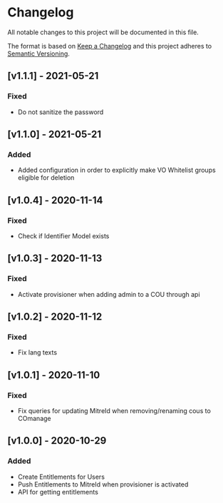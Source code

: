 # Changelog

All notable changes to this project will be documented in this file.

The format is based on [Keep a Changelog](https://keepachangelog.com/en/1.0.0/)
and this project adheres to [Semantic Versioning](https://semver.org/spec/v2.0.0.html).

## [v1.1.1] - 2021-05-21
### Fixed
- Do not sanitize the password

## [v1.1.0] - 2021-05-21
### Added
- Added configuration in order to explicitly make VO Whitelist groups eligible for deletion

## [v1.0.4] - 2020-11-14
### Fixed
- Check if Identifier Model exists

## [v1.0.3] - 2020-11-13
### Fixed
- Activate provisioner when adding admin to a COU through api

## [v1.0.2] - 2020-11-12
### Fixed
- Fix lang texts

## [v1.0.1] - 2020-11-10
### Fixed
- Fix queries for updating MitreId when removing/renaming cous to COmanage

## [v1.0.0] - 2020-10-29
### Added

- Create Entitlements for Users
- Push Entitlements to MitreId when provisioner is activated
- API for getting entitlements
